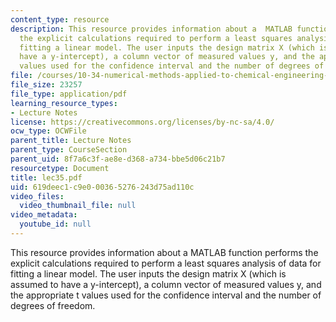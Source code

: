 ```yaml
---
content_type: resource
description: This resource provides information about a  MATLAB function performs
  the explicit calculations required to perform a least squares analysis of data for
  fitting a linear model. The user inputs the design matrix X (which is assumed to
  have a y-intercept), a column vector of measured values y, and the appropriate t
  values used for the confidence interval and the number of degrees of freedom.
file: /courses/10-34-numerical-methods-applied-to-chemical-engineering-fall-2005/619deec1c9e000365276243d75ad110c_lec35.pdf
file_size: 23257
file_type: application/pdf
learning_resource_types:
- Lecture Notes
license: https://creativecommons.org/licenses/by-nc-sa/4.0/
ocw_type: OCWFile
parent_title: Lecture Notes
parent_type: CourseSection
parent_uid: 8f7a6c3f-ae8e-d368-a734-bbe5d06c21b7
resourcetype: Document
title: lec35.pdf
uid: 619deec1-c9e0-0036-5276-243d75ad110c
video_files:
  video_thumbnail_file: null
video_metadata:
  youtube_id: null
---
```

This resource provides information about a  MATLAB function performs the explicit calculations required to perform a least squares analysis of data for fitting a linear model. The user inputs the design matrix X (which is assumed to have a y-intercept), a column vector of measured values y, and the appropriate t values used for the confidence interval and the number of degrees of freedom.